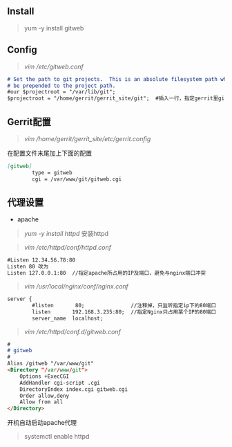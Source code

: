 ## Install

> yum -y install gitweb

## Config

> _vim /etc/gitweb.conf_

```markdown
# Set the path to git projects.  This is an absolute filesystem path which will
# be prepended to the project path.
#our $projectroot = "/var/lib/git";
$projectroot = "/home/gerrit/gerrit_site/git";  #插入一行，指定gerrit里git仓库的所在位置
```

## Gerrit配置

> _vim /home/gerrit/gerrit\_site/etc/gerrit.config_

在配置文件末尾加上下面的配置

```markdown
[gitweb]
        type = gitweb
        cgi = /var/www/git/gitweb.cgi
```

## 代理设置

* apache

> _yum -y install httpd_ 安装httpd

> _vim /etc/httpd/conf/httpd.conf_

```markdown
#Listen 12.34.56.78:80
Listen 80 改为
Listen 127.0.0.1:80  //指定apache所占用的IP及端口，避免与nginx端口冲突
```

> _vim /usr/local/nginx/conf/nginx.conf_

```markdown
server {
        #listen       80;               //注释掉，只监听指定ip下的80端口
        listen       192.168.3.235:80;  //指定Nginx只占用某个IP的80端口
        server_name  localhost;
```

> _vim /etc/httpd/conf.d/gitweb.conf_

```markdown
#
# gitweb
#
Alias /gitweb "/var/www/git"
<Directory "/var/www/git">
    Options +ExecCGI
    AddHandler cgi-script .cgi
    DirectoryIndex index.cgi gitweb.cgi
    Order allow,deny
    Allow from all
</Directory>
```

开机自动启动apache代理

> systemctl enable httpd



